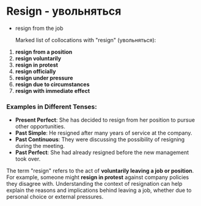 # Resign - увольняться

- resign from the job

  Marked list of collocations with "resign" (увольняться):

1. **resign from a position**  
2. **resign voluntarily**  
3. **resign in protest**  
4. **resign officially**  
5. **resign under pressure**  
6. **resign due to circumstances**  
7. **resign with immediate effect**  

### Examples in Different Tenses:

- **Present Perfect**: She has decided to resign from her position to pursue other opportunities.  
- **Past Simple**: He resigned after many years of service at the company.  
- **Past Continuous**: They were discussing the possibility of resigning during the meeting.  
- **Past Perfect**: She had already resigned before the new management took over.  

The term "resign" refers to the act of **voluntarily leaving a job or position**. For example, someone might **resign in protest** against company policies they disagree with. Understanding the context of resignation can help explain the reasons and implications behind leaving a job, whether due to personal choice or external pressures.
